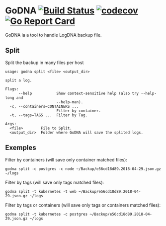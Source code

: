 # GoDNA [![Build Status](https://travis-ci.org/rafaelreinert/godna.svg?branch=master)](https://travis-ci.org/rafaelreinert/godna) [![codecov](https://codecov.io/gh/rafaelreinert/godna/branch/master/graph/badge.svg)](https://codecov.io/gh/rafaelreinert/godna) [![Go Report Card](https://goreportcard.com/badge/github.com/rafaelreinert/godna)](https://goreportcard.com/report/github.com/rafaelreinert/godna)
GoDNA ia a tool to handle LogDNA backup file.

## Split 

Split the backup in many files per host

```
usage: godna split <file> <output_dir>

split a log.

Flags:
      --help           Show context-sensitive help (also try --help-long and
                       --help-man).
  -c, --containers=CONTAINERS ...  
                       Filter by container.
  -t, --tags=TAGS ...  Filter by Tag.

Args:
  <file>        File to Split.
  <output_dir>  Folder where GoDNA will save the splited logs.

```

## Exemples

Filter by containers (will save only container matched files):
``` shell
godna split -c postgres -c node ~/Backup/e56cd18d89.2018-04-29.json.gz ~/logs
```

Filter by tags (will save only tags matched files):
``` shell
godna split -t kubernetes -t web ~/Backup/e56cd18d89.2018-04-29.json.gz ~/logs
```

Filter by tags or containers (will save only tags or containers matched files):
``` shell
godna split -t kubernetes -c postgres ~/Backup/e56cd18d89.2018-04-29.json.gz ~/logs
```



